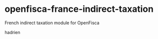 openfisca-france-indirect-taxation
==================================

French indirect taxation module for OpenFisca 

hadrien
